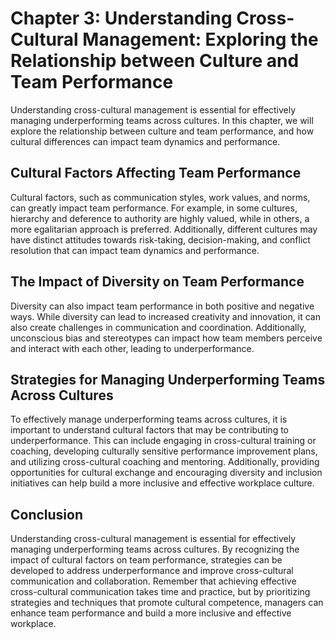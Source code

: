 Chapter 3: Understanding Cross-Cultural Management: Exploring the Relationship between Culture and Team Performance
===================================================================================================================

Understanding cross-cultural management is essential for effectively managing underperforming teams across cultures. In this chapter, we will explore the relationship between culture and team performance, and how cultural differences can impact team dynamics and performance.

Cultural Factors Affecting Team Performance
-------------------------------------------

Cultural factors, such as communication styles, work values, and norms, can greatly impact team performance. For example, in some cultures, hierarchy and deference to authority are highly valued, while in others, a more egalitarian approach is preferred. Additionally, different cultures may have distinct attitudes towards risk-taking, decision-making, and conflict resolution that can impact team dynamics and performance.

The Impact of Diversity on Team Performance
-------------------------------------------

Diversity can also impact team performance in both positive and negative ways. While diversity can lead to increased creativity and innovation, it can also create challenges in communication and coordination. Additionally, unconscious bias and stereotypes can impact how team members perceive and interact with each other, leading to underperformance.

Strategies for Managing Underperforming Teams Across Cultures
-------------------------------------------------------------

To effectively manage underperforming teams across cultures, it is important to understand cultural factors that may be contributing to underperformance. This can include engaging in cross-cultural training or coaching, developing culturally sensitive performance improvement plans, and utilizing cross-cultural coaching and mentoring. Additionally, providing opportunities for cultural exchange and encouraging diversity and inclusion initiatives can help build a more inclusive and effective workplace culture.

Conclusion
----------

Understanding cross-cultural management is essential for effectively managing underperforming teams across cultures. By recognizing the impact of cultural factors on team performance, strategies can be developed to address underperformance and improve cross-cultural communication and collaboration. Remember that achieving effective cross-cultural communication takes time and practice, but by prioritizing strategies and techniques that promote cultural competence, managers can enhance team performance and build a more inclusive and effective workplace.

